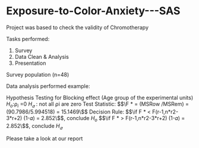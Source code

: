 # Exposure-to-Color-Anxiety---SAS

Project was based to check the validity of Chromotherapy

Tasks performed:
1. Survey
2. Data Clean & Analysis
3. Presentation

Survey population (n=48)

Data analysis performed example:

Hypothesis Testing for Blocking effect (Age group of the experimental units)
$H_o$:$⍴_i$ =0
$H_𝛼$ : not all ⍴i are zero
Test Statistic: $$\F * = (MSRow /MSRem) = (90.7986/5.994518) = 15.1469\$$
Decision Rule:
$$\if F * < F(r-1,n*r2-3*r+2) (1-𝛼) = 2.852\$$, conclude $H_o$
$$\if F * > F(r-1,n*r2-3*r+2) (1-𝛼) = 2.852\$$, conclude $H_𝛼$

Please take a look at our report
